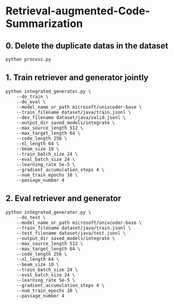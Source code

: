 # Retrieval-augmented-Code-Summarization

## 0. Delete the duplicate datas in the dataset
```
python process.py
```


## 1. Train retriever and generator jointly
```
python integrated_generator.py \
	--do_train \
	--do_eval \
	--model_name_or_path microsoft/unixcoder-base \
	--train_filename dataset/java/train.jsonl \
	--dev_filename dataset/java/valid.jsonl \
	--output_dir saved_models/integrate \
	--max_source_length 512 \
	--max_target_length 64 \
	--code_length 256 \
	--nl_length 64 \
	--beam_size 10 \
	--train_batch_size 24 \
	--eval_batch_size 24 \
	--learning_rate 5e-5 \
	--gradient_accumulation_steps 4 \
	--num_train_epochs 10 \
	--passage_number 4
```

## 2. Eval retriever and generator
```
python integrated_generator.py \
	--do_test \
	--model_name_or_path microsoft/unixcoder-base \
	--train_filename dataset/java/train.jsonl \
	--test_filename dataset/java/test.jsonl \
	--output_dir saved_models/integrate \
	--max_source_length 512 \
	--max_target_length 64 \
	--code_length 256 \
	--nl_length 64 \
	--beam_size 10 \
	--train_batch_size 24 \
	--eval_batch_size 24 \
	--learning_rate 5e-5 \
	--gradient_accumulation_steps 4 \
	--num_train_epochs 10 \
	--passage_number 4
```
